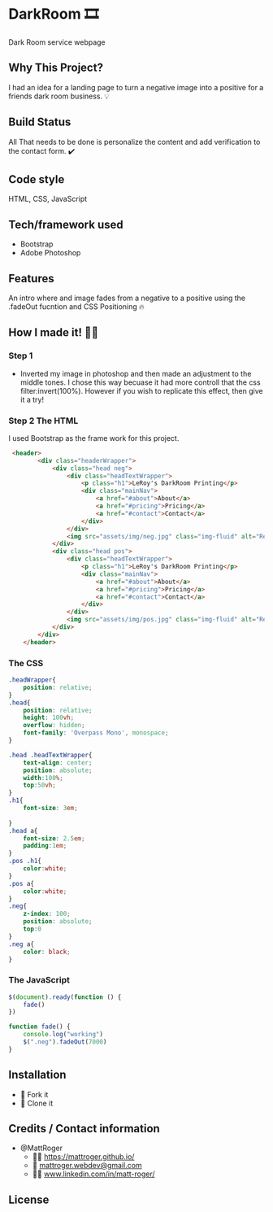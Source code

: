 # DarkRoom :film_strip:
Dark Room service webpage

## Why This Project?
I had an idea for a landing page to turn a negative image into a positive for a friends dark room business. :bulb:

## Build Status
All That needs to be done is personalize the content and add verification to the contact form. :heavy_check_mark:

## Code style
HTML, CSS, JavaScript

## Tech/framework used
 * Bootstrap
 * Adobe Photoshop
 
## Features
An intro where and image fades from a negative to a positive using the .fadeOut fucntion and CSS Positioning 	:fire:

## How I made it! :man_mechanic:

### Step 1
* Inverted my image in photoshop and then made an adjustment to the middle tones. I chose this way becuase it had more controll that the css filter:invert(100%). However if you wish to replicate this effect, then give it a try!

### Step 2 The HTML

I used Bootstrap as the frame work for this project.

```HTML
 <header>
        <div class="headerWrapper">
            <div class="head neg">
                <div class="headTextWrapper">
                    <p class="h1">LeRoy's DarkRoom Printing</p>
                    <div class="mainNav">
                        <a href="#about">About</a>
                        <a href="#pricing">Pricing</a>
                        <a href="#contact">Contact</a>
                    </div>
                </div>
                <img src="assets/img/neg.jpg" class="img-fluid" alt="Responsive image">
            </div>
            <div class="head pos">
                <div class="headTextWrapper">
                    <p class="h1">LeRoy's DarkRoom Printing</p>
                    <div class="mainNav">
                        <a href="#about">About</a>
                        <a href="#pricing">Pricing</a>
                        <a href="#contact">Contact</a>
                    </div>
                </div>
                <img src="assets/img/pos.jpg" class="img-fluid" alt="Responsive image">
            </div>
        </div>
    </header>
```
### The CSS

```CSS
.headWrapper{
    position: relative;
}
.head{
    position: relative;
    height: 100vh;
    overflow: hidden;
    font-family: 'Overpass Mono', monospace;
}

.head .headTextWrapper{
    text-align: center;
    position: absolute;
    width:100%;
    top:50vh;
}
.h1{
    font-size: 3em;
    
}
.head a{
    font-size: 2.5em;
    padding:1em;
}
.pos .h1{
    color:white;
}
.pos a{
    color:white;
}
.neg{
    z-index: 100;
    position: absolute;
    top:0
}
.neg a{
    color: black;
}

```

### The JavaScript

```javascript
$(document).ready(function () {
    fade()
})

function fade() {
    console.log("working")
    $(".neg").fadeOut(7000)
}
```

## Installation
* :trident: Fork it
* :sheep: Clone it




## Credits / Contact information
* @MattRoger 
  * :man_office_worker: https://mattroger.github.io/
  * :e-mail: mattroger.webdev@gmail.com
  * :man_office_worker: www.linkedin.com/in/matt-roger/


## License
